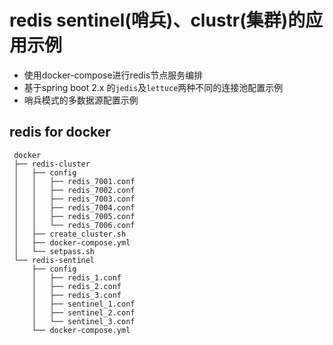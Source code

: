 # redis sentinel(哨兵)、clustr(集群)的应用示例
* 使用docker-compose进行redis节点服务编排
* 基于spring boot 2.x 的`jedis`及`lettuce`两种不同的连接池配置示例
* 哨兵模式的多数据源配置示例

## redis for docker
```
 docker
 ├── redis-cluster
 │   ├── config
 │   │   ├── redis_7001.conf
 │   │   ├── redis_7002.conf
 │   │   ├── redis_7003.conf
 │   │   ├── redis_7004.conf
 │   │   ├── redis_7005.conf
 │   │   └── redis_7006.conf
 │   ├── create_cluster.sh
 │   ├── docker-compose.yml
 │   └── setpass.sh
 └── redis-sentinel
     ├── config
     │   ├── redis_1.conf
     │   ├── redis_2.conf
     │   ├── redis_3.conf
     │   ├── sentinel_1.conf
     │   ├── sentinel_2.conf
     │   └── sentinel_3.conf
     └── docker-compose.yml
```